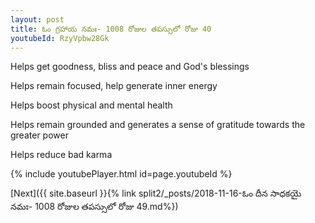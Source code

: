 ```yaml
---
layout: post
title: ఓం గ్రహాయ నమః- 1008 రోజుల తపస్సులో రోజు 40
youtubeId: RzyVpbw28Gk
---
```

 
 
Helps get goodness, bliss and peace and God's blessings
 
Helps remain focused, help generate inner energy 
 
Helps boost physical and mental health 
 
Helps remain grounded and generates a sense of gratitude towards the greater power 
 
Helps reduce bad karma
 
 
 
 


{% include youtubePlayer.html id=page.youtubeId %}
 
[Next]({{ site.baseurl }}{% link  split2/_posts/2018-11-16-ఓం దీన సాధకయై నమః- 1008 రోజుల తపస్సులో రోజు 49.md%})
 
